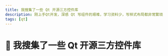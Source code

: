```yaml
---
title: 我搜集了一些 Qt 开源三方控件库
description: 刚上手Qt开发，深感 Qt 写组件的艰难，学习资料少，写样式布局都非常繁琐，这里整理一些开源的 Qt 组件库，方便随时学习汲取营养。
tags: [qt]
---
```


# :eyes: 我搜集了一些 Qt 开源三方控件库
